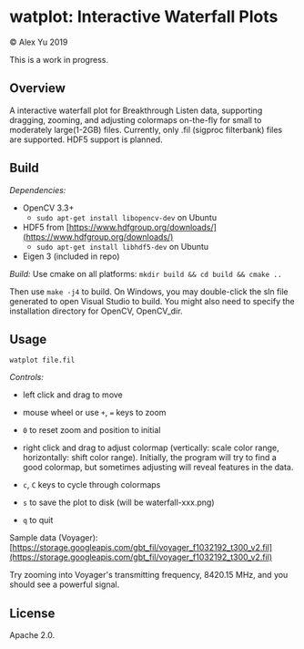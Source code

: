 # watplot: Interactive Waterfall Plots
&copy; Alex Yu 2019

This is a work in progress.

## Overview
A interactive waterfall plot for Breakthrough Listen data, supporting dragging, zooming, and adjusting colormaps on-the-fly for small to moderately large(1-2GB) files. Currently, only .fil (sigproc filterbank) files are supported. HDF5 support is planned.

## Build

*Dependencies:*

- OpenCV 3.3+
    - `sudo apt-get install libopencv-dev` on Ubuntu
- HDF5 from [https://www.hdfgroup.org/downloads/](https://www.hdfgroup.org/downloads/)
    - `sudo apt-get install libhdf5-dev` on Ubuntu
- Eigen 3 (included in repo)

*Build:* Use cmake on all platforms: `mkdir build && cd build && cmake ..`

Then use `make -j4` to build. On Windows, you may double-click the sln file generated to open Visual Studio to build. You might also need to specify the installation directory for OpenCV, OpenCV_dir.

## Usage

`watplot file.fil`


*Controls:*

- left click and drag to move

- mouse wheel or use `+`, `=` keys to zoom

- `0` to reset zoom and position to initial

- right click and drag to adjust colormap (vertically: scale color range, horizontally: shift color range). Initially, the program will try to find a good colormap, but sometimes adjusting will reveal features in the data.

- `c`, `C` keys to cycle through colormaps

- `s` to save the plot to disk (will be waterfall-xxx.png)

- `q` to quit

Sample data (Voyager): [https://storage.googleapis.com/gbt_fil/voyager_f1032192_t300_v2.fil](https://storage.googleapis.com/gbt_fil/voyager_f1032192_t300_v2.fil)

Try zooming into Voyager's transmitting frequency, 8420.15 MHz, and you should see a powerful signal.

## License
Apache 2.0.
